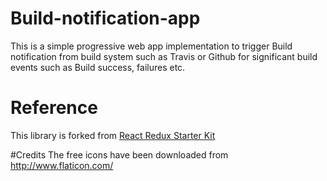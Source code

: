 # Build-notification-app
This is a simple progressive web app implementation to trigger Build notification from build system such as Travis or Github for significant build events such as Build success, failures etc.

# Reference
This library is forked from [React Redux Starter Kit](https://github.com/davezuko/react-redux-starter-kit)

#Credits
The free icons have been downloaded from http://www.flaticon.com/